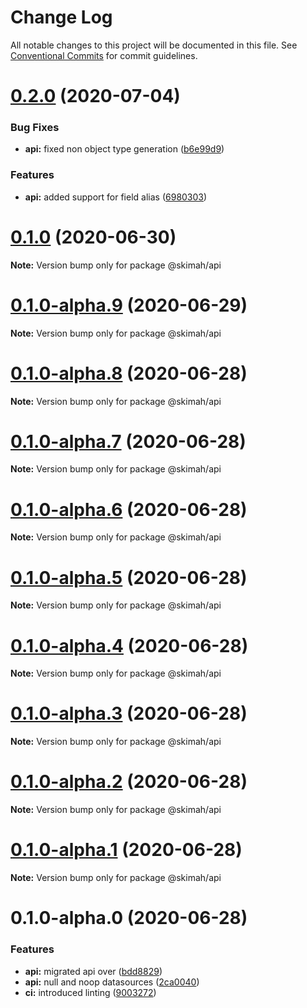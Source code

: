 # Change Log

All notable changes to this project will be documented in this file.
See [Conventional Commits](https://conventionalcommits.org) for commit guidelines.

# [0.2.0](https://github.com/skimah/skimah/compare/@skimah/api@0.1.0...@skimah/api@0.2.0) (2020-07-04)


### Bug Fixes

* **api:** fixed non object type generation ([b6e99d9](https://github.com/skimah/skimah/commit/b6e99d97e0fd016c02c9223bdac4fd103b56ed37))


### Features

* **api:** added support for field alias ([6980303](https://github.com/skimah/skimah/commit/6980303231ed8d3907ede759d38ee83a7feef21f))





# [0.1.0](https://github.com/skimah/skimah/compare/@skimah/api@0.1.0-alpha.9...@skimah/api@0.1.0) (2020-06-30)

**Note:** Version bump only for package @skimah/api





# [0.1.0-alpha.9](https://github.com/skimah/skimah/compare/@skimah/api@0.1.0-alpha.8...@skimah/api@0.1.0-alpha.9) (2020-06-29)

**Note:** Version bump only for package @skimah/api





# [0.1.0-alpha.8](https://github.com/skimah/skimah/compare/@skimah/api@0.1.0-alpha.7...@skimah/api@0.1.0-alpha.8) (2020-06-28)

**Note:** Version bump only for package @skimah/api





# [0.1.0-alpha.7](https://github.com/skimah/skimah/compare/@skimah/api@0.1.0-alpha.6...@skimah/api@0.1.0-alpha.7) (2020-06-28)

**Note:** Version bump only for package @skimah/api





# [0.1.0-alpha.6](https://github.com/skimah/skimah/compare/@skimah/api@0.1.0-alpha.5...@skimah/api@0.1.0-alpha.6) (2020-06-28)

**Note:** Version bump only for package @skimah/api





# [0.1.0-alpha.5](https://github.com/skimah/skimah/compare/@skimah/api@0.1.0-alpha.4...@skimah/api@0.1.0-alpha.5) (2020-06-28)

**Note:** Version bump only for package @skimah/api





# [0.1.0-alpha.4](https://github.com/skimah/skimah/compare/@skimah/api@0.1.0-alpha.3...@skimah/api@0.1.0-alpha.4) (2020-06-28)

**Note:** Version bump only for package @skimah/api





# [0.1.0-alpha.3](https://github.com/skimah/skimah/compare/@skimah/api@0.1.0-alpha.2...@skimah/api@0.1.0-alpha.3) (2020-06-28)

**Note:** Version bump only for package @skimah/api





# [0.1.0-alpha.2](https://github.com/skimah/skimah/compare/@skimah/api@0.1.0-alpha.1...@skimah/api@0.1.0-alpha.2) (2020-06-28)

**Note:** Version bump only for package @skimah/api





# [0.1.0-alpha.1](https://github.com/skimah/skimah/compare/@skimah/api@0.1.0-alpha.0...@skimah/api@0.1.0-alpha.1) (2020-06-28)

**Note:** Version bump only for package @skimah/api





# 0.1.0-alpha.0 (2020-06-28)


### Features

* **api:** migrated api over ([bdd8829](https://github.com/skimah/skimah/commit/bdd8829cf4cf2336a84d23e8bffdeafad1dab0e3))
* **api:** null and noop datasources ([2ca0040](https://github.com/skimah/skimah/commit/2ca004050dd113603b1c74692293a92321736bc0))
* **ci:** introduced linting ([9003272](https://github.com/skimah/skimah/commit/900327240e73d3cfbb4f03163d8b99a2ea69184a))
